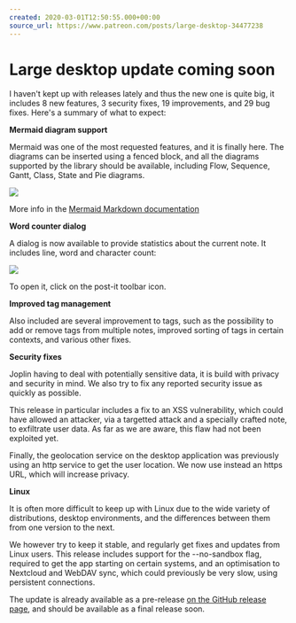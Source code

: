 ```yaml
---
created: 2020-03-01T12:50:55.000+00:00
source_url: https://www.patreon.com/posts/large-desktop-34477238
---
```


# Large desktop update coming soon

I haven't kept up with releases lately and thus the new one is quite big, it includes 8 new features, 3 security fixes, 19 improvements, and 29 bug fixes. Here's a summary of what to expect:

**Mermaid diagram support**

Mermaid was one of the most requested features, and it is finally here. The diagrams can be inserted using a fenced block, and all the diagrams supported by the library should be available, including Flow, Sequence, Gantt, Class, State and Pie diagrams.

![](https://raw.githubusercontent.com/laurent22/joplin/dev/Assets/WebsiteAssets/images/news/20200301-125055_0.png)

More info in the [Mermaid Markdown documentation](https://joplinapp.org/help/apps/markdown)

**Word counter dialog**

A dialog is now available to provide statistics about the current note. It includes line, word and character count:

![](https://raw.githubusercontent.com/laurent22/joplin/dev/Assets/WebsiteAssets/images/news/20200301-125055_1.png)

To open it, click on the post-it toolbar icon.

**Improved tag management**

Also included are several improvement to tags, such as the possibility to add or remove tags from multiple notes, improved sorting of tags in certain contexts, and various other fixes.

**Security fixes**

Joplin having to deal with potentially sensitive data, it is build with privacy and security in mind. We also try to fix any reported security issue as quickly as possible.

This release in particular includes a fix to an XSS vulnerability, which could have allowed an attacker, via a targetted attack and a specially crafted note, to exfiltrate user data. As far as we are aware, this flaw had not been exploited yet.

Finally, the geolocation service on the desktop application was previously using an http service to get the user location. We now use instead an https URL, which will increase privacy.

**Linux**

It is often more difficult to keep up with Linux due to the wide variety of distributions, desktop environments, and the differences between them from one version to the next.

We however try to keep it stable, and regularly get fixes and updates from Linux users. This release includes support for the --no-sandbox flag, required to get the app starting on certain systems, and an optimisation to Nextcloud and WebDAV sync, which could previously be very slow, using persistent connections.

The update is already available as a pre-release [on the GitHub release page](https://github.com/laurent22/joplin/releases/tag/v1.0.187), and should be available as a final release soon.